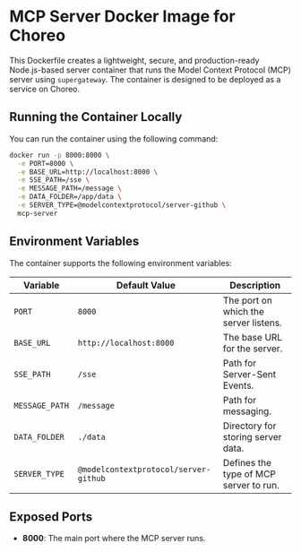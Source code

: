 # MCP Server Docker Image for Choreo

This Dockerfile creates a lightweight, secure, and production-ready Node.js-based server container that runs the Model Context Protocol (MCP) server using `supergateway`. The container is designed to be deployed as a service on Choreo.

## Running the Container Locally
You can run the container using the following command:

```sh
docker run -p 8000:8000 \
  -e PORT=8000 \
  -e BASE_URL=http://localhost:8000 \
  -e SSE_PATH=/sse \
  -e MESSAGE_PATH=/message \
  -e DATA_FOLDER=/app/data \
  -e SERVER_TYPE=@modelcontextprotocol/server-github \
  mcp-server
```

## Environment Variables
The container supports the following environment variables:

| Variable      | Default Value              | Description |
|--------------|--------------------------|-------------|
| `PORT`       | `8000`                   | The port on which the server listens. |
| `BASE_URL`   | `http://localhost:8000`  | The base URL for the server. |
| `SSE_PATH`   | `/sse`                    | Path for Server-Sent Events. |
| `MESSAGE_PATH` | `/message`              | Path for messaging. |
| `DATA_FOLDER` | `./data`                 | Directory for storing server data. |
| `SERVER_TYPE` | `@modelcontextprotocol/server-github`         | Defines the type of MCP server to run. |


## Exposed Ports
- **8000**: The main port where the MCP server runs.
